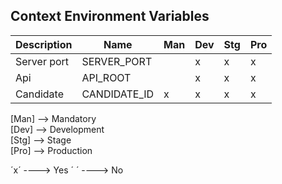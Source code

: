 ## Context Environment Variables

| Description | Name         | Man | Dev | Stg | Pro |
| ----------- | ------------ | --- | --- | --- | --- |
| Server port | SERVER_PORT  |     | x   | x   | x   |
| Api         | API_ROOT     |     | x   | x   | x   |
| Candidate   | CANDIDATE_ID | x   | x   | x   | x   |

[Man] --> Mandatory  
[Dev] --> Development  
[Stg] --> Stage  
[Pro] --> Production

´x´ ----> Yes
´ ´ ----> No

